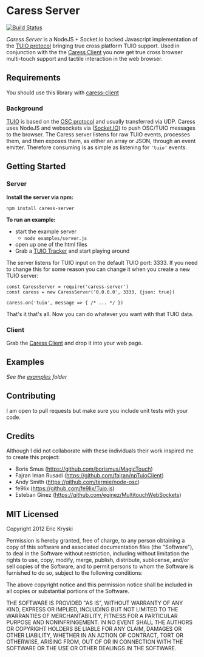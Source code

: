 # Caress Server

[![Build Status](https://travis-ci.org/ekryski/caress-server.svg?branch=master)](https://travis-ci.org/ekryski/caress-server)

_Caress Server_ is a NodeJS + Socket.io backed Javascript implementation of the [TUIO protocol](http://www.tuio.org) bringing true cross platform TUIO support. Used in conjunction with the the [Caress Client](https://github.com/ekryski/caress-client/) you now get true cross browser multi-touch support and tactile interaction in the web browser.

## Requirements

You should use this library with [caress-client](https://github.com/MadDeveloper/caress-client)

### Background

[TUIO](http://tuio.org/) is based on the [OSC protocol](http://opensoundcontrol.org/) and usually transferred via UDP. Caress uses NodeJS and websockets via ([Socket.IO](http://socket.io/)) to push OSC/TUIO messages to the browser. The Caress server listens for raw TUIO events, processes them, and then exposes them, as either an array or JSON, through an event emitter. Therefore consuming is as simple as listening for `'tuio'` events.

## Getting Started

### Server

**Install the server via npm:**

    npm install caress-server

**To run an example:**

- start the example server
  - `node examples/server.js`
- open up one of the html files
- Grab a [TUIO Tracker](http://tuio.org/?software) and start playing around

The server listens for TUIO input on the default TUIO port: 3333. If you need to change this for some reason you can change it when you create a new TUIO server:

    const CaressServer = require('caress-server')
    const caress = new CaressServer('0.0.0.0', 3333, {json: true})

    caress.on('tuio', message => { /* ... */ })

That's it that's all. Now you can do whatever you want with that TUIO data.

### Client

Grab the [Caress Client](https://github.com/ekryski/caress-client/) and drop it into your web page.

## Examples

_See the [examples](https://github.com/ekryski/Caress/tree/master/examples) folder_

## Contributing

I am open to pull requests but make sure you include unit tests with your code.

## Credits

Although I did not collaborate with these individuals their work inspired me to create this project:

- Boris Smus (https://github.com/borismus/MagicTouch)
- Fajran Iman Rusadi (https://github.com/fajran/npTuioClient)
- Andy Smith (https://github.com/termie/node-osc)
- fe9lix (https://github.com/fe9lix/Tuio.js)
- Esteban Ginez (https://github.com/eginez/MultitouchWebSockets)

## MIT Licensed

Copyright 2012 Eric Kryski

Permission is hereby granted, free of charge, to any person obtaining
a copy of this software and associated documentation files (the
"Software"), to deal in the Software without restriction, including
without limitation the rights to use, copy, modify, merge, publish,
distribute, sublicense, and/or sell copies of the Software, and to
permit persons to whom the Software is furnished to do so, subject to
the following conditions:

The above copyright notice and this permission notice shall be
included in all copies or substantial portions of the Software.

THE SOFTWARE IS PROVIDED "AS IS", WITHOUT WARRANTY OF ANY KIND,
EXPRESS OR IMPLIED, INCLUDING BUT NOT LIMITED TO THE WARRANTIES OF
MERCHANTABILITY, FITNESS FOR A PARTICULAR PURPOSE AND
NONINFRINGEMENT. IN NO EVENT SHALL THE AUTHORS OR COPYRIGHT HOLDERS BE
LIABLE FOR ANY CLAIM, DAMAGES OR OTHER LIABILITY, WHETHER IN AN ACTION
OF CONTRACT, TORT OR OTHERWISE, ARISING FROM, OUT OF OR IN CONNECTION
WITH THE SOFTWARE OR THE USE OR OTHER DEALINGS IN THE SOFTWARE.
